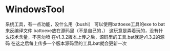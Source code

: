 # WindowsTool
系统工具，有一点功能，没什么用（bushi）
可以使用battoexe工具的exe to bat来反编译文件
battoexe放在源码里（不是自己的，）
这玩意是弄着玩的，没有什么技术含量，不喜勿喷
在v1.3.2版本上传之后，源码里的工具.bat就是v1.3.2的源码
在这之后每上传多一个版本源码里的工具.bat就会更新一次
